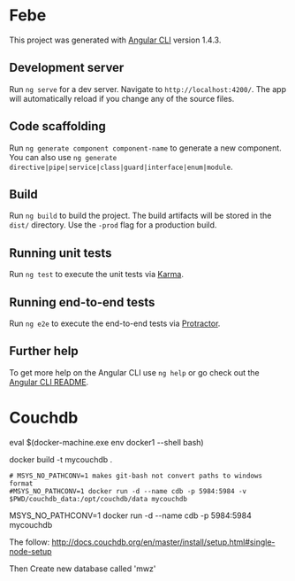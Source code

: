 # Febe

This project was generated with [Angular CLI](https://github.com/angular/angular-cli) version 1.4.3.

## Development server

Run `ng serve` for a dev server. Navigate to `http://localhost:4200/`. The app will automatically reload if you change any of the source files.

## Code scaffolding

Run `ng generate component component-name` to generate a new component. You can also use `ng generate directive|pipe|service|class|guard|interface|enum|module`.

## Build

Run `ng build` to build the project. The build artifacts will be stored in the `dist/` directory. Use the `-prod` flag for a production build.

## Running unit tests

Run `ng test` to execute the unit tests via [Karma](https://karma-runner.github.io).

## Running end-to-end tests

Run `ng e2e` to execute the end-to-end tests via [Protractor](http://www.protractortest.org/).

## Further help

To get more help on the Angular CLI use `ng help` or go check out the [Angular CLI README](https://github.com/angular/angular-cli/blob/master/README.md).

# Couchdb

eval $(docker-machine.exe env docker1 --shell bash)

docker build -t mycouchdb .

    # MSYS_NO_PATHCONV=1 makes git-bash not convert paths to windows format
    #MSYS_NO_PATHCONV=1 docker run -d --name cdb -p 5984:5984 -v $PWD/couchdb_data:/opt/couchdb/data mycouchdb
MSYS_NO_PATHCONV=1 docker run -d --name cdb -p 5984:5984 mycouchdb

The follow:
http://docs.couchdb.org/en/master/install/setup.html#single-node-setup

Then Create new database called 'mwz'
